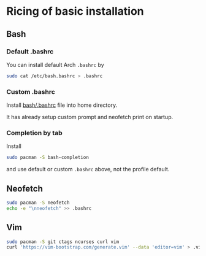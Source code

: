 # Ricing of basic installation

## Bash

### Default .bashrc

You can install default Arch `.bashrc` by 

```bash
sudo cat /etc/bash.bashrc > .bashrc
```

### Custom .bashrc

Install [bash/.bashrc](bash/.bashrc) file into home directory.

It has already setup custom prompt and neofetch print on startup.

### Completion by tab

Install

```bash
sudo pacman -S bash-completion
```

and use default or custom `.bashrc` above, not the profile default.

## Neofetch

```bash
sudo pacman -S neofetch
echo -e "\nneofetch" >> .bashrc
```

## Vim

```bash
sudo pacman -S git ctags ncurses curl vim
curl 'https://vim-bootstrap.com/generate.vim' --data 'editor=vim' > .vimrc
```
